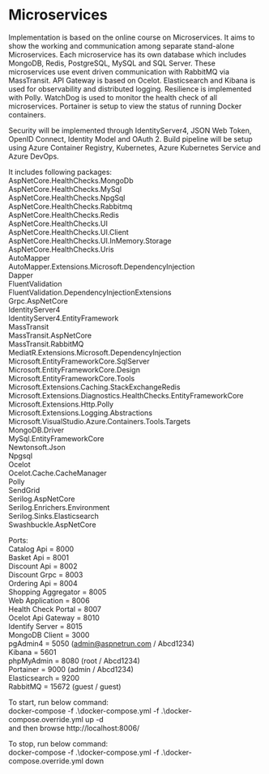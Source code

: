 # Microservices
Implementation is based on the online course on Microservices. It aims to show the working and communication among separate stand-alone Microservices. Each microservice has its own database which includes MongoDB, Redis, PostgreSQL, MySQL and SQL Server. These microservices use event driven communication with RabbitMQ via MassTransit. API Gateway is based on Ocelot. Elasticsearch and Kibana is used for observability and distributed logging. Resilience is implemented with Polly. WatchDog is used to monitor the health check of all microservices. Portainer is setup to view the status of running Docker containers.

Security will be implemented through IdentityServer4, JSON Web Token, OpenID Connect, Identity Model and OAuth 2.
Build pipeline will be setup using Azure Container Registry, Kubernetes, Azure Kubernetes Service and Azure DevOps.

It includes following packages:
<br> AspNetCore.HealthChecks.MongoDb
<br> AspNetCore.HealthChecks.MySql
<br> AspNetCore.HealthChecks.NpgSql
<br> AspNetCore.HealthChecks.Rabbitmq
<br> AspNetCore.HealthChecks.Redis
<br> AspNetCore.HealthChecks.UI
<br> AspNetCore.HealthChecks.UI.Client
<br> AspNetCore.HealthChecks.UI.InMemory.Storage
<br> AspNetCore.HealthChecks.Uris
<br> AutoMapper
<br> AutoMapper.Extensions.Microsoft.DependencyInjection
<br> Dapper
<br> FluentValidation
<br> FluentValidation.DependencyInjectionExtensions
<br> Grpc.AspNetCore
<br> IdentityServer4
<br> IdentityServer4.EntityFramework
<br> MassTransit
<br> MassTransit.AspNetCore
<br> MassTransit.RabbitMQ
<br> MediatR.Extensions.Microsoft.DependencyInjection
<br> Microsoft.EntityFrameworkCore.SqlServer
<br> Microsoft.EntityFrameworkCore.Design
<br> Microsoft.EntityFrameworkCore.Tools
<br> Microsoft.Extensions.Caching.StackExchangeRedis
<br> Microsoft.Extensions.Diagnostics.HealthChecks.EntityFrameworkCore
<br> Microsoft.Extensions.Http.Polly
<br> Microsoft.Extensions.Logging.Abstractions
<br> Microsoft.VisualStudio.Azure.Containers.Tools.Targets
<br> MongoDB.Driver
<br> MySql.EntityFrameworkCore
<br> Newtonsoft.Json
<br> Npgsql
<br> Ocelot
<br> Ocelot.Cache.CacheManager
<br> Polly
<br> SendGrid
<br> Serilog.AspNetCore
<br> Serilog.Enrichers.Environment
<br> Serilog.Sinks.Elasticsearch
<br> Swashbuckle.AspNetCore

Ports:
<br> Catalog Api = 8000
<br> Basket Api = 8001
<br> Discount Api = 8002
<br> Discount Grpc = 8003
<br> Ordering Api = 8004
<br> Shopping Aggregator = 8005
<br> Web Application = 8006
<br> Health Check Portal = 8007
<br> Ocelot Api Gateway = 8010
<br> Identify Server = 8015
<br> MongoDB Client = 3000
<br> pgAdmin4 = 5050 (admin@aspnetrun.com / Abcd1234)
<br> Kibana = 5601
<br> phpMyAdmin = 8080 (root / Abcd1234)
<br> Portainer = 9000 (admin / Abcd1234)
<br> Elasticsearch = 9200
<br> RabbitMQ = 15672 (guest / guest)

To start, run below command: 
<br> docker-compose -f .\docker-compose.yml -f .\docker-compose.override.yml up -d
<br> and then browse http://localhost:8006/

To stop, run below command:
<br> docker-compose -f .\docker-compose.yml -f .\docker-compose.override.yml down
